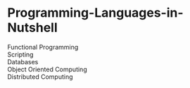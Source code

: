 # Programming-Languages-in-Nutshell

Functional Programming<br>
Scripting<br>
Databases<br>
Object Oriented Computing <br>
Distributed Computing
